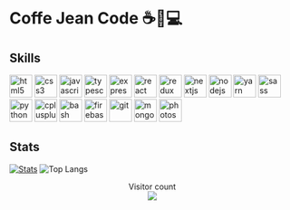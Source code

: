# Coffe Jean Code ☕👖💻

<!-- Skill -->

## Skills

<p align="left">
   <img src="https://devicon.dev/devicon.git/icons/html5/html5-original.svg" alt="html5" width="40" height="40" />
   <img src="https://devicon.dev/devicon.git/icons/css3/css3-original.svg" alt="css3" width="40" height="40" />
   <img src="https://devicons.github.io/devicon/devicon.git/icons/javascript/javascript-original.svg" alt="javascript" width="40" height="40"/>
   <img src="https://devicons.github.io/devicon/devicon.git/icons/typescript/typescript-original.svg" alt="typescript" width="40" height="40"/>
   <img src="https://devicons.github.io/devicon/devicon.git/icons/express/express-original-wordmark.svg" alt="express" width="40" height="40"/>
   <img src="https://devicons.github.io/devicon/devicon.git/icons/react/react-original-wordmark.svg" alt="react" width="40" height="40"/>
   <img src="https://devicon.dev/devicon.git/icons/redux/redux-original.svg" alt="redux" width="40" height="40"/>
   <img src="https://cdn.worldvectorlogo.com/logos/nextjs-3.svg" alt="nextjs" width="40" height="40"/>
   <img src="https://devicon.dev/devicon.git/icons/nodejs/nodejs-original.svg" alt="nodejs" width="40" height="40"/>
   <img src="https://devicon.dev/devicon.git/icons/yarn/yarn-original.svg" alt="yarn" width="40" height="40"/>
   <img src="https://devicons.github.io/devicon/devicon.git/icons/sass/sass-original.svg" alt="sass" width="40" height="40"/>
   <img src="https://devicons.github.io/devicon/devicon.git/icons/python/python-original.svg" alt="python" width="40" height="40"/>
   <img src="https://devicon.dev/devicon.git/icons/cplusplus/cplusplus-original.svg" alt="cplusplus" width="40" height="40"/>
   <img src="https://www.vectorlogo.zone/logos/gnu_bash/gnu_bash-icon.svg" alt="bash" width="40" height="40"/>
   <img src="https://www.vectorlogo.zone/logos/firebase/firebase-icon.svg" alt="firebase" width="40" height="40"/>
   <img src="https://www.vectorlogo.zone/logos/git-scm/git-scm-icon.svg" alt="git" width="40" height="40"/>
   <img src="https://devicons.github.io/devicon/devicon.git/icons/mongodb/mongodb-original-wordmark.svg" alt="mongodb" width="40" height="40"/> 
   <img src="https://devicons.github.io/devicon/devicon.git/icons/photoshop/photoshop-plain.svg" alt="photoshop" width="40" height="40"/>  
<br>
<!-- Image -->

<!-- Stats -->

## Stats

[![Stats](https://github-readme-stats.vercel.app/api?username=CoffeJeanCode)](https://github.com/anuraghazra/github-readme-stats)
![Top Langs](https://github-readme-stats.vercel.app/api/top-langs/?username=CoffeJeanCode&layout=compact)

<p align="center">
  Visitor count<br>
  <img src="https://profile-counter.glitch.me/CoffeJeanCode/count.svg" />
</p>

<!-- Presentation -->
